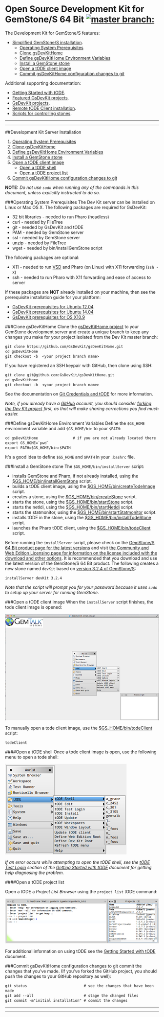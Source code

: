 # Open Source Development Kit for GemStone/S 64 Bit [![master branch:](https://travis-ci.org/GsDevKit/gsDevKitHome.png?branch=master)](https://travis-ci.org/GsDevKit/gsDevKitHome)

The Development Kit for GemStone/S features:

* [Simplified GemStone/S installation](#development-kit-server-installation).
  - [Operating System Prerequisites](#operating-system-prerequisites)
  - [Clone gsDevKitHome](#clone-gsdevkithome)
  - [Define gsDevKitHome Environment Variables](#define-gsdevkithome-environment-variables)
  - [Install a GemStone stone](#install-a-gemstone-stone)
  - [Open a tODE client image](#open-a-tode-client-image)
  - [Commit gsDevKitHome configuration changes to git](#commit-gsdevkithome-configuration-changes-to-git)

Additional supporting documentation:

* [Getting Started with tODE][62].
* [Featured GsDevKit projects][94].
* [GsDevKit projects][95].
* [Remote tODE Client installation][17].
* [Scripts for controlling stones][96].

---
---

##Development Kit Server Installation

1. [Operating System Prerequisites](#operating-system-prerequisites)
2. [Clone gsDevKitHome](#clone-gsdevkithome)
3. [Define gsDevKitHome Environment Variables](#define-gsdevkithome-environment-variables)
4. [Install a GemStone stone](#install-a-gemstone-stone)
5. [Open a tODE client image](#open-a-tode-client-image)
   - [Open a tODE shell](#open-a-tode-shell)
   - [Open a tODE project list](#open-a-tode=project-list)
6. [Commit gsDevKitHome configuration changes to git](#commit-gsdevkithome-configuration-changes-to-git)

**NOTE:** *Do not use `sudo` when running any of the commands in this document, unless explicitly instructed to do so.*

###Operating System Prerequisites
The Dev Kit server can be installed on Linux or Mac OS X.
The following packages are required for GsDevKit:
- 32 bit libraries - needed to run Pharo (headless)
- curl             - needed by FileTree
- git              - needed by GsDevKit and tODE
- PAM              - needed by GemStone server
- ssl              - needed by GemStone server
- unzip            - needed by FileTree
- wget             - needed by bin/installGemStone script

The following packages are optional:
- X11              - needed to run [VSD][58] and Pharo (on Linux) with X11 forwarding (`ssh -X`)
- ssh              - needed to run Pharo with X11 forwarding and ease of access to server
 
If these packages are **NOT** already installed on your machine, then see the prerequisite installation guide for your platform:
- [GsDevKit prerequisites for Ubuntu 12.04][55]
- [GsDevKit prerequisites for Ubuntu 14.04][56]
- [GsDevKit prerequisites for OS X10.9][57]
   
###Clone gsDevKitHome
Clone the [gsDevKitHome project][2] to your GemStone development server and create a unique branch to keep any changes you make for your project isolated from the Dev Kit master branch:

```Shell
git clone https://github.com/GsDevKit/gsDevKitHome.git
cd gsDevKitHome
git checkout -b  <your project branch name>
```

If you have registered an SSH keypair with GitHub, then clone using SSH:
```Shell
git clone git@github.com:GsDevKit/gsDevKitHome.git
cd gsDevKitHome
git checkout -b  <your project branch name>
```

See the documentation on [Git Credentials and tODE][97] for more information.

*Note, if you already have a [GitHub][15] account, you should consider [forking the Dev Kit project][3] first, as that will make sharing corrections you find much easier.*

###Define gsDevKitHome Environment Variables
Define the `$GS_HOME` environment variable and add `$GS_HOME/bin` to your `$PATH`:

```Shell
cd gsDevKitHome                # if you are not already located there
export GS_HOME=`pwd`
export PATH=$GS_HOME/bin:$PATH
```

It's a good idea to define `$GS_HOME` and `$PATH` in your `.bashrc` file.

###Install a GemStone stone
The `$GS_HOME/bin/installServer` script: 
- installs GemStone and Pharo, if not already installed, using the [$GS_HOME/bin/installGemStone][34] script.
- builds a tODE client image, using the [$GS_HOME/bin/createTodeImage][59] script.
- creates a stone, using the [$GS_HOME/bin/createStone][60] script.
- starts the stone, using the [$GS_HOME/bin/startStone][31] script.
- starts the netldi, using the [$GS_HOME/bin/startNetldi][32] script.
- starts the statmonitor, using the [$GS_HOME/bin/startStatmonitor][61] script.
- installs tODE in the stone, using the [$GS_HOME/bin/installTodeStone][46] script.
- launches the Pharo tODE client, using the [$GS_HOME/bin/todeClient][35] script. 

Before running the `installServer` script, please check on the [GemStone/S 64 Bit product page for the latest versions][98] and visit [the Community and Web Edition Licensing page for information on the license included with the download and other options][98].
It is recommended that you download and use the latest version of the GemStone/S 64 Bit product.
The following creates a new stone named `devKit` based on [version 3.2.4 of GemStone/S][16]:

```Shell
installServer devKit 3.2.4
```
*Note that the script will prompt you for your password because it uses `sudo` to setup up your server for running GemStone*.

###Open a tODE client image
When the `installServer` script finishes, the tode client image is opened:

![tode image][63]

To manually open a tode client image, use the [$GS_HOME/bin/todeClient][35] script:

```
todeClient
```

####Open a tODE shell
Once a tode client image is open, use the following menu to open a tode shell:  
   
![open tode shell][18]

*If an error occurs while attempting to open the tODE shell, see the [tODE Test Login][64] section of the [Getting Started with tODE][62] document for getting help diagnosing the problem.*

####Open a tODE project list

Open a tODE a *Project List Browser* using the `project list` tODE command:

![project list][19]

For additional information on using tODE see the [Getting Started with tODE][62] document.

###Commit gsDevKitHome configuration changes to git
commit the changes that you've made.
(If you've forked the GitHub project, you should push the changes to your GitHub repository as well):

   ```Shell
   git status                          # see the changes that have been made
   git add --all                       # stage the changed files
   git commit -m"initial installation" # commit the changes
   ```

---
---

[1]: https://help.github.com/articles/fork-a-repo
[2]: https://github.com/GsDevKit/gsDevKitHome
[3]: https://github.com/GsDevKit/gsDevKitHome/fork
[4]: https://help.github.com/articles/fork-a-repo#step-2-clone-your-fork
[5]: bin/README.md
[6]: http://gemtalksystems.com/index.php/products/gemstones/
[7]: http://pharo.org/
[8]: https://github.com/dalehenrich/tode#tode-the-object-centric-development-environment-
[9]: gemstone/README.md
[10]: gemstone/downloads
[11]: gemstone/products
[12]: gemstone/stones
[13]: tode
[14]: pharo
[15]: https://github.com
[16]: http://gemtalksystems.com/products/gs64/versions32x/
[17]: docs/clientInstallation.md#tode-client-installation
[18]: docs/images/openTodeShell.png
[19]: docs/images/projectList.png
[21]: https://code.google.com/p/magritte-metamodel/
[22]: http://www.piercms.com/
[23]: projects/seaside31
[24]: http://www.seaside.st/
[25]: projects/zinc
[26]: https://github.com/svenvc/zinc/blob/master/zinc-http-components-paper.md#http
[27]: projects/README.md#gsdevkit-projects
[29]: bin/createTodeStone
[30]: bin/stopStone
[31]: bin/startStone
[32]: bin/startNetldi
[33]: bin/stones
[34]: bin/installGemStone
[35]: bin/todeClient
[46]: bin/installTodeStone
[55]: docs/osPrereqs/ubuntu12.04.md
[56]: docs/osPrereqs/ubuntu14.04.md
[57]: docs/osPrereqs/OSX10.9.md
[58]: http://gemtalksystems.com/products/vsd/
[59]: bin/createTodeImage
[60]: bin/createStone
[61]: bin/startStatmonitor
[62]: https://github.com/dalehenrich/tode/blob/master/docs/GettingStarted.md#getting-started-with-tode
[63]: docs/images/todeClient.png
[64]: https://github.com/dalehenrich/tode/blob/master/docs/GettingStarted.md#tode-test-login
[74]: tode/sys/default/projects
[75]: https://help.github.com/articles/using-pull-requests/
[76]: https://github.com/dalehenrich/tode/blob/master/docs/releaseNotes/releaseNotes0.1.0.md#project-entry
[94]: projects/README.md#featured-gsdevkit-projects
[95]: projects/README.md#gsdevkit-projects
[96]: bin/README.md
[97]: https://github.com/dalehenrich/tode/blob/master/docs/releaseNotes/releaseNotes0.1.0.md#git-credentials-and-tode
[98]: http://gemtalksystems.com/products/gs64/
[99]: http://gemtalksystems.com/licensing/#CWELicensing
